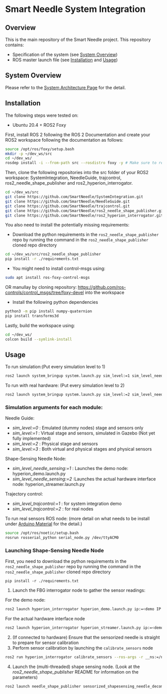 Smart Needle System Integration
===============================

Overview
--------

This is the main repository of the Smart Needle project. This repository contains:

- Specification of the system (see [System Overview](#overview))
- ROS master launch file (see [Installation](#installation) and [Usage](#usage))

System Overview <a name="overview"></a>
---------------

Please refer to the [System Architecture Page](Documents/index.md) for the detail.


Installation <a name="installation"></a>
------------
The following steps were tested on:
- Ubuntu 20.4 + ROS2 Foxy

First, install ROS 2 following the ROS 2 Documentation and create your ROS2 workspace following the documentation as follows:
```bash
source /opt/ros/foxy/setup.bash
mkdir -p ~/dev_ws/src
cd ~/dev_ws/
rosdep install -i --from-path src --rosdistro foxy -y # Make sure to resolve dependency
```
Then, clone the following repositories into the src folder of your ROS2 workspace: SystemIntegration, NeedleGuide, trajcontrol, ros2_needle_shape_publisher and ros2_hyperion_interrogator. 
```bash
cd ~/dev_ws/src
git clone https://github.com/SmartNeedle/SystemIntegration.git
git clone https://github.com/SmartNeedle/NeedleGuide.git
git clone https://github.com/SmartNeedle/trajcontrol.git
git clone https://github.com/SmartNeedle/ros2_needle_shape_publisher.git
git clone https://github.com/SmartNeedle/ros2_hyperion_interrogator.git
```
You also need to install the potentially missing requirements:
- Download the python requirements in the `ros2_needle_shape_publisher` repo by running the command in the `ros2_needle_shape_publisher` cloned repo directory
```bash
cd ~/dev_ws/src/ros2_needle_shape_publisher
pip install -r ./requirements.txt
```
- You might need to install control-msgs using:
```bash
sudo apt install ros-foxy-control-msgs
```
OR manullay by cloning repository: https://github.com/ros-controls/control_msgs/tree/foxy-devel
into the workspace 

- Install the following python dependencies
```bash
python3 -m pip install numpy-quaternion
pip install transforms3d
```

Lastly, build the workspace using: 
```bash
cd ~/dev_ws/
colcon build --symlink-install
```

Usage <a name="usage"></a>
-----

To run simulation:(Put every simulation level to 1)
```bash
ros2 launch system_bringup system.launch.py sim_level:=1 sim_level_needle_sensing:=1 sim_level_trajcontrol:=1 ip:=<demo IP address of the interrogator> needleParamFile:=<sensorized needle parameter JSON file path>
```
To run with real hardware: (Put every simulation level to 2)
```bash
ros2 launch system_bringup system.launch.py sim_level:=2 sim_level_needle_sensing:=2 sim_level_trajcontrol:=2 ip:=<demo IP address of the interrogator> needleParamFile:=<sensorized needle parameter JSON file path>
```
### Simulation arguments for each module:
Needle Guide:
- *sim_level:=0* : Emulated (dummy nodes) stage and sensors only
- *sim_level:=1* : Virtual stage and sensors, simulated in Gazebo (Not yet fully implemented)
- *sim_level:=2* : Physical stage and sensors
- *sim_level:=3* : Both virtual and physical stages and physical sensors

Shape-Sensing Needle Node:
- *sim_level_needle_sensing:=1* : Launches the demo node: hyperion_demo.launch.py
- *sim_level_needle_sensing:=2* :Launches the actual hardware interface node: hyperion_streamer.launch.py

Trajectory control:
- *sim_level_trajcontrol:=1* : for system integration demo
- *sim_level_trajcontrol:=2* : for real nodes

To run real sensors ROS node: (more detail on what needs to be install under [Arduino Material](https://github.com/SmartNeedle/ros2_needle_guide_robot/tree/main/Arduino%20material) for the detail.)
```bash
source /opt/ros/noetic/setup.bash
rosrun rosserial_python serial_node.py /dev/ttyACM0
```
### Launching Shape-Sensing Needle Node
First, you need to download the python requirements in the `ros2_needle_shape_publisher` repo by running the command in the `ros2_needle_shape_publisher` cloned repo directory
```
pip install -r ./requirements.txt
```

1. Launch the FBG interrogator node to gather the sensor readings:

For the demo node: 
```bash
ros2 launch hyperion_interrogator hyperion_demo.launch.py ip:=<demo IP address of the interrogator> numCH:=<number of FBG channels> numAA:=<number of FBG active areas per channel> 
```
For the actual hardware interface node
    
```bash
ros2 launch hyperion_interrogator hyperion_streamer.launch.py ip:=<demo IP address of the interrogator> 
```
2. (If connected to hardware) Ensure that the sensorized needle is straight to prepare for sensor calibration
3. Perform sensor calibration by launching the `calibrate_sensors` node

```bash
ros2 run hyperion_interrogator calibrate_sensors --ros-args -r __ns:=/needle
```

4. Launch the (multi-threaded) shape sensing node. (Look at the *ros2_needle_shape_publisher* README for information on the parameters)

```bash
ros2 launch needle_shape_publisher sensorized_shapesensing_needle_decomposed.launch.py needleParamFile:=path/to/needle_params.json numSignals:=200 optimMaxIterations:=15
```


